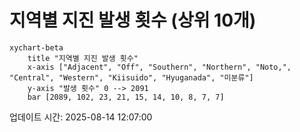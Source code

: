 # 지역별 지진 발생 횟수 (상위 10개)

```mermaid
xychart-beta
    title "지역별 지진 발생 횟수"
    x-axis ["Adjacent", "Off", "Southern", "Northern", "Noto,", "Central", "Western", "Kiisuido", "Hyuganada", "미분류"]
    y-axis "발생 횟수" 0 --> 2091
    bar [2089, 102, 23, 21, 15, 14, 10, 8, 7, 7]
```

업데이트 시간: 2025-08-14 12:07:00
